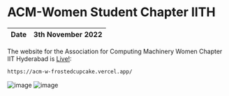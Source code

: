 # ACM-Women Student Chapter IITH
| Date | 3th November 2022|
| - | - |

The website for the Association for Computing Machinery Women Chapter IIT Hyderabad is [Live!](https://acm-w-frostedcupcake.vercel.app/):
```bash
https://acm-w-frostedcupcake.vercel.app/
```
![image](https://github.com/frostedCupcake/ACM-W/assets/99611801/2fef7f54-1b79-4ab0-964a-5e3f606604ce)
![image](https://github.com/frostedCupcake/ACM-W/assets/99611801/ec003062-7c21-4f4e-9ade-abca97382276)

